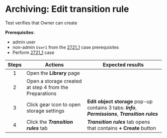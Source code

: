 # Archiving: Edit transition rule

Test verifies that Owner can create

**Prerequisites**:

- admin user
- non-admin `User1` from the [2721_1](2721_1.md) case prerequisites 
- Perform [2721_1](2721_1.md) case

| Steps | Actions | Expected results |
| :---: | --- | --- |
| 1 | Open the **Library** page | |
| 2 | Open a storage created at step 4 from the Preparations | |
| 3 | Click gear icon to open storage settings | **Edit object storage** pop-up contains 3 tabs: ***Info***, ***Permissions***, ***Transition rules***  |
| 4 | Click the ***Transition rules*** tab | ***Transition rules*** tab opens that contains **+ Create** button |
